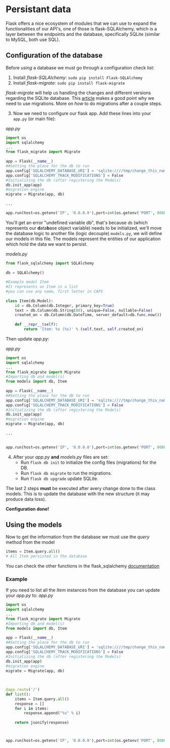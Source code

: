 # Persistant data

Flask offers a nice ecosystem of modules that we can use to expand the functionalities of our API's, one of those is flask-SQLAlchemy, which is a layer between the endpoints and the database, specifically SQLite (similar to MySQL, both use SQL).

## Configuration of the database
  
Before *using* a database we must go through a configuration check list:
1. Install *flask-SQLAlchemy*: ```sudo pip install Flask-SQLAlchemy```
2. Install *flask-migrate*: ```sudo pip install flask-migrate```
  
*flask-migrate* will help us handling the changes and different versions regarding the SQLite database. This [article](https://flywaydb.org/getstarted/why) makes a good point why we need to use migrations. More on *how* to do migrations after a couple steps.

3. Now we need to configure our flask app. Add these lines into your ```app.py``` (or main file):
  
*app.py*
```python
import os
import sqlalchemy
...
from flask_migrate import Migrate
  
app = Flask(__name__)
##Setting the place for the db to run
app.config['SQLALCHEMY_DATABASE_URI'] = 'sqlite:////tmp/change_this_name.db'
app.config['SQLALCHEMY_TRACK_MODIFICATIONS'] = False
#Initializing the db (after registering the Models)
db.init_app(app)
#migration engine
migrate = Migrate(app, db)
  
...

app.run(host=os.getenv('IP', '0.0.0.0'),port=int(os.getenv('PORT', 8080)))
```

You'll get an error "undefined variable db", that's because ```db``` (which represents our **d**ata**b**ase object variable) needs to be initialized, we'll move the database logic to another file (logic decouple) ```models.py```, we will define our models in this file. The models represent the entities of our application which hold the data we want to persist.
  
*models.py*
```python
from flask_sqlalchemy import SQLAlchemy
  
db = SQLAlchemy()
  
#Example model Item 
#It represents an Item in a list
#you can use any name, first letter in CAPS
  
class Item(db.Model):
    id = db.Column(db.Integer, primary_key=True)
    text = db.Column(db.String(80), unique=False, nullable=False)
    created_on = db.Column(db.DateTime, server_default=db.func.now())
    
    def __repr__(self):
        return 'Item: %s (%s)' % (self.text, self.created_on)
```

Then update *app.py*:
  
*app.py*
```python
import os
import sqlalchemy
...
from flask_migrate import Migrate
#Importing db and model(s)
from models import db, Item
  
app = Flask(__name__)
##Setting the place for the db to run
app.config['SQLALCHEMY_DATABASE_URI'] = 'sqlite:////tmp/change_this_name.db'
app.config['SQLALCHEMY_TRACK_MODIFICATIONS'] = False
#Initializing the db (after registering the Models)
db.init_app(app)
#migration engine
migrate = Migrate(app, db)
  
...
  

app.run(host=os.getenv('IP', '0.0.0.0'),port=int(os.getenv('PORT', 8080)))
```

4. After your *app.py* **and** *models.py* files are set:
    + Run ```flask db init``` to initialize the config files (migrations) for the DB.
    + Run ```flask db migrate``` to run the migrations.
    + Run ```flask db upgrade``` update SQLite.
  
The last 2 steps **must** be executed after avery change done to the class models. This is to update the database with the new structure (it may produce data loss).
  
**Configuration done!**

## Using the models
  
Now to get the information from the database we must use the *query* method from the model

```python
items = Item.query.all()
# All Item persisted in the database 

```
  
You can check the other functions in the flask_sqlalchemy [documentation](http://flask-sqlalchemy.pocoo.org/2.3/queries/)

### Example

If you need to list all the *Item* instances from the database you can update your *app.py* to:
*app.py*
```python
import os
import sqlalchemy
...
from flask_migrate import Migrate
#Importing db and model(s)
from models import db, Item
  
app = Flask(__name__)
##Setting the place for the db to run
app.config['SQLALCHEMY_DATABASE_URI'] = 'sqlite:////tmp/change_this_name.db'
app.config['SQLALCHEMY_TRACK_MODIFICATIONS'] = False
#Initializing the db (after registering the Models)
db.init_app(app)
#migration engine
migrate = Migrate(app, db)
  
  
  
@app.route('/')
def list():
    items = Item.query.all()
    response = []
    for i in items:
        response.append("%s" % i)
    
    return jsonify(response)



app.run(host=os.getenv('IP', '0.0.0.0'),port=int(os.getenv('PORT', 8080)))
```
  
